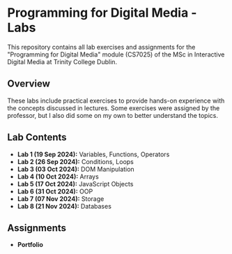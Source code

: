 # Programming for Digital Media - Labs

This repository contains all lab exercises and assignments for the "Programming for Digital Media" module (CS7025) of the MSc in Interactive Digital Media at Trinity College Dublin.

## Overview

These labs include practical exercises to provide hands-on experience with the concepts discussed in lectures. Some exercises were assigned by the professor, but I also did some on my own to better understand the topics.

## Lab Contents

- **Lab 1 (19 Sep 2024):** Variables, Functions, Operators
- **Lab 2 (26 Sep 2024):** Conditions, Loops
- **Lab 3 (03 Oct 2024):** DOM Manipulation
- **Lab 4 (10 Oct 2024):** Arrays
- **Lab 5 (17 Oct 2024):** JavaScript Objects
- **Lab 6 (31 Oct 2024):** OOP
- **Lab 7 (07 Nov 2024):** Storage
- **Lab 8 (21 Nov 2024):** Databases

## Assignments

- **Portfolio** 

